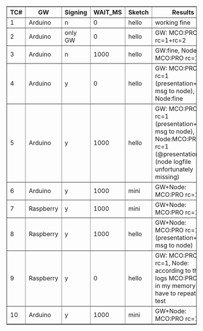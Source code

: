 <table border="1">
<tr><th>TC#</th><th>GW</th><th>Signing</th><th>WAIT_MS</th><th>Sketch</th><th>Results</th></tr>
<tr><td>1</td><td>Arduino</td><td>n</td><td>0</td><td>hello</td><td>working fine</td></tr>
<tr><td>2</td><td>Arduino</td><td>only GW</td><td>0</td><td>hello</td><td>GW: MCO:PRO rc=1+rc=2</td></tr>
<tr><td>3</td><td>Arduino</td><td>n</td><td>1000</td><td>hello</td><td>GW:fine, Node: MCO:PRO rc=1</td></tr>
<tr><td>4</td><td>Arduino</td><td>y</td><td>0</td><td>hello</td><td>GW: MCO:PRO rc=1 (presentation+send msg to node), Node:fine</td></tr>
<tr><td>5</td><td>Arduino</td><td>y</td><td>1000</td><td>hello</td><td>GW: MCO:PRO rc=1 (presentation+send msg to node), Node:MCO:PRO rc=1 (@presentation) (node logfile unfortunately missing)</td></tr>
<tr><td>6</td><td>Arduino</td><td>y</td><td>1000</td><td>mini</td><td>GW+Node: MCO:PRO rc=1</td></tr>
<tr><td>7</td><td>Raspberry</td><td>y</td><td>1000</td><td>mini</td><td>GW+Node: MCO:PRO rc=1</td></tr>
<tr><td>8</td><td>Raspberry</td><td>y</td><td>1000</td><td>hello</td><td>GW+Node: MCO:PRO rc=1 (presentation+send msg to node)</td></tr>
<tr><td>9</td><td>Raspberry</td><td>y</td><td>0</td><td>hello</td><td>GW: MCO:PRO rc=1, Node: according to the logs MCO:PRO, but in my memory fine, have to repeat the test</td><tr><td>10</td><td>Arduino</td><td>y</td><td>1000</td><td>mini</td><td>GW+Node: MCO:PRO rc=1</td></tr>
</table>
